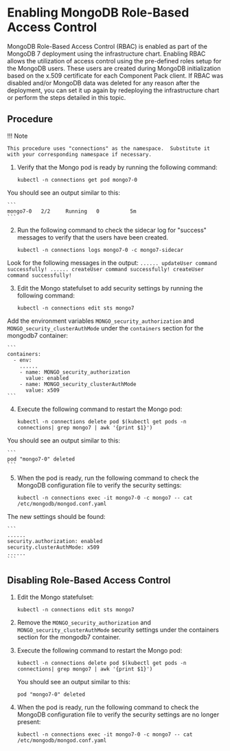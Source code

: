 # Enabling MongoDB Role-Based Access Control

MongoDB Role-Based Access Control (RBAC) is enabled as part of the MongoDB 7 deployment using the infrastructure chart. Enabling RBAC allows the utilization of access control using the pre-defined roles setup for the MongoDB users. These users are created during MongoDB initialization based on the x.509 certificate for each Component Pack client.  If RBAC was disabled and/or MongoDB data was deleted for any reason after the deployment, you can set it up again by redeploying the infrastructure chart or perform the steps detailed in this topic.

## Procedure

!!! Note

    This procedure uses "connections" as the namespace.  Substitute it with your corresponding namespace if necessary.

1. Verify that the Mongo pod is ready by running the following command:

    ```
    kubectl -n connections get pod mongo7-0
    ```
  You should see an output similar to this:

    ```
    mongo7-0   2/2     Running   0          5m
    ```


2. Run the following command to check the sidecar log for "success" messages to verify that the users have been created.  

    ```
    kubectl -n connections logs mongo7-0 -c mongo7-sidecar
    ```
  Look for the following messages in the output:
    ```
    ......
    updateUser command successfully!
    ......
    createUser command successfully!
    createUser command successfully!
    ```

3. Edit the Mongo statefulset to add security settings by running the following command:

    ```
    kubectl -n connections edit sts mongo7
    ```
  Add the environment variables `MONGO_security_authorization` and `MONGO_security_clusterAuthMode` under the `containers` section for the mongodb7 container:

    ```
    containers:
      - env:
        ......
        - name: MONGO_security_authorization
          value: enabled    
        - name: MONGO_security_clusterAuthMode
          value: x509
    ```

4.  Execute the following command to restart the Mongo pod:

    ```
    kubectl -n connections delete pod $(kubectl get pods -n connections| grep mongo7 | awk '{print $1}')
    ```
  You should see an output similar to this:

    ```
    pod "mongo7-0" deleted
    ```

5. When the pod is ready, run the following command to check the MongoDB configuration file to verify the security settings:

    ```
    kubectl -n connections exec -it mongo7-0 -c mongo7 -- cat /etc/mongodb/mongod.conf.yaml
    ```
  The new settings should be found:

    ```
    ......
    security.authorization: enabled
    security.clusterAuthMode: x509
    ......
    ```

## Disabling Role-Based Access Control

1. Edit the Mongo statefulset:

    ```
    kubectl -n connections edit sts mongo7
    ```
    
2. Remove the `MONGO_security_authorization` and `MONGO_security_clusterAuthMode` security settings under the containers section for the mongodb7 container. 

3. Execute the following command to restart the Mongo pod:

    ```
    kubectl -n connections delete pod $(kubectl get pods -n connections| grep mongo7 | awk '{print $1}')
    ```
    You should see an output similar to this:

    ```
    pod "mongo7-0" deleted
    ```

4. When the pod is ready, run the following command to check the MongoDB configuration file to verify the security settings are no longer present:
    ```
    kubectl -n connections exec -it mongo7-0 -c mongo7 -- cat /etc/mongodb/mongod.conf.yaml
    ```
